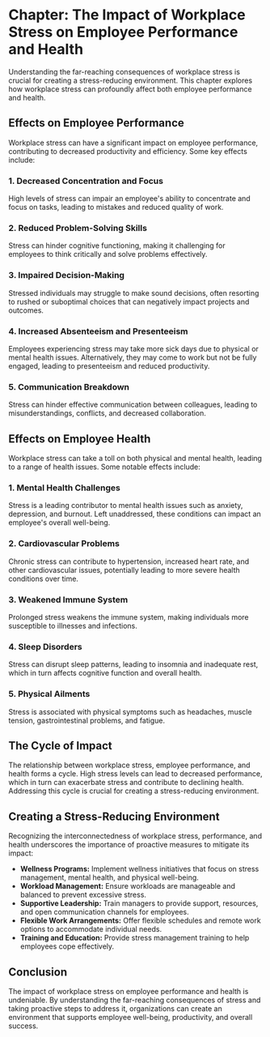 Chapter: The Impact of Workplace Stress on Employee Performance and Health
==========================================================================

Understanding the far-reaching consequences of workplace stress is crucial for creating a stress-reducing environment. This chapter explores how workplace stress can profoundly affect both employee performance and health.

**Effects on Employee Performance**
-----------------------------------

Workplace stress can have a significant impact on employee performance, contributing to decreased productivity and efficiency. Some key effects include:

### **1. Decreased Concentration and Focus**

High levels of stress can impair an employee's ability to concentrate and focus on tasks, leading to mistakes and reduced quality of work.

### **2. Reduced Problem-Solving Skills**

Stress can hinder cognitive functioning, making it challenging for employees to think critically and solve problems effectively.

### **3. Impaired Decision-Making**

Stressed individuals may struggle to make sound decisions, often resorting to rushed or suboptimal choices that can negatively impact projects and outcomes.

### **4. Increased Absenteeism and Presenteeism**

Employees experiencing stress may take more sick days due to physical or mental health issues. Alternatively, they may come to work but not be fully engaged, leading to presenteeism and reduced productivity.

### **5. Communication Breakdown**

Stress can hinder effective communication between colleagues, leading to misunderstandings, conflicts, and decreased collaboration.

**Effects on Employee Health**
------------------------------

Workplace stress can take a toll on both physical and mental health, leading to a range of health issues. Some notable effects include:

### **1. Mental Health Challenges**

Stress is a leading contributor to mental health issues such as anxiety, depression, and burnout. Left unaddressed, these conditions can impact an employee's overall well-being.

### **2. Cardiovascular Problems**

Chronic stress can contribute to hypertension, increased heart rate, and other cardiovascular issues, potentially leading to more severe health conditions over time.

### **3. Weakened Immune System**

Prolonged stress weakens the immune system, making individuals more susceptible to illnesses and infections.

### **4. Sleep Disorders**

Stress can disrupt sleep patterns, leading to insomnia and inadequate rest, which in turn affects cognitive function and overall health.

### **5. Physical Ailments**

Stress is associated with physical symptoms such as headaches, muscle tension, gastrointestinal problems, and fatigue.

**The Cycle of Impact**
-----------------------

The relationship between workplace stress, employee performance, and health forms a cycle. High stress levels can lead to decreased performance, which in turn can exacerbate stress and contribute to declining health. Addressing this cycle is crucial for creating a stress-reducing environment.

**Creating a Stress-Reducing Environment**
------------------------------------------

Recognizing the interconnectedness of workplace stress, performance, and health underscores the importance of proactive measures to mitigate its impact:

* **Wellness Programs:** Implement wellness initiatives that focus on stress management, mental health, and physical well-being.
* **Workload Management:** Ensure workloads are manageable and balanced to prevent excessive stress.
* **Supportive Leadership:** Train managers to provide support, resources, and open communication channels for employees.
* **Flexible Work Arrangements:** Offer flexible schedules and remote work options to accommodate individual needs.
* **Training and Education:** Provide stress management training to help employees cope effectively.

**Conclusion**
--------------

The impact of workplace stress on employee performance and health is undeniable. By understanding the far-reaching consequences of stress and taking proactive steps to address it, organizations can create an environment that supports employee well-being, productivity, and overall success.
